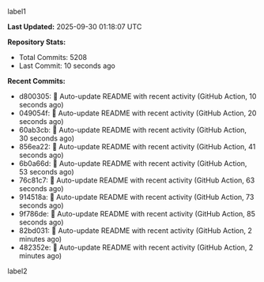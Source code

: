 
label1 
<!-- ACTIVITY_START -->
**Last Updated:** 2025-09-30 01:18:07 UTC

**Repository Stats:**
- Total Commits: 5208
- Last Commit: 10 seconds ago

**Recent Commits:**
- d800305: 🤖 Auto-update README with recent activity (GitHub Action, 10 seconds ago)
- 049054f: 🤖 Auto-update README with recent activity (GitHub Action, 20 seconds ago)
- 60ab3cb: 🤖 Auto-update README with recent activity (GitHub Action, 30 seconds ago)
- 856ea22: 🤖 Auto-update README with recent activity (GitHub Action, 41 seconds ago)
- 6b0a66d: 🤖 Auto-update README with recent activity (GitHub Action, 53 seconds ago)
- 76c81c7: 🤖 Auto-update README with recent activity (GitHub Action, 63 seconds ago)
- 914518a: 🤖 Auto-update README with recent activity (GitHub Action, 73 seconds ago)
- 9f786de: 🤖 Auto-update README with recent activity (GitHub Action, 85 seconds ago)
- 82bd031: 🤖 Auto-update README with recent activity (GitHub Action, 2 minutes ago)
- 482352e: 🤖 Auto-update README with recent activity (GitHub Action, 2 minutes ago)
<!-- ACTIVITY_END -->

label2
